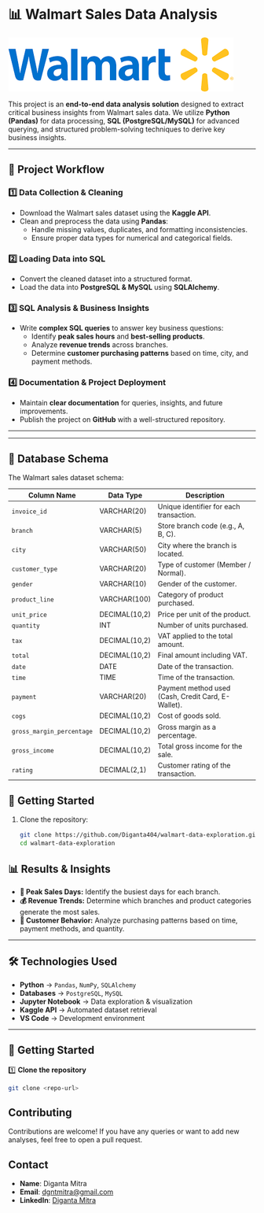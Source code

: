 # 📊 Walmart Sales Data Analysis

![Project Banner](https://github.com/Diganta404/walmart-data-exploration/blob/main/home.png)

This project is an **end-to-end data analysis solution** designed to extract critical business insights from Walmart sales data. We utilize **Python (Pandas)** for data processing, **SQL (PostgreSQL/MySQL)** for advanced querying, and structured problem-solving techniques to derive key business insights. 

---

## 🚀 Project Workflow

### **1️⃣ Data Collection & Cleaning**
- Download the Walmart sales dataset using the **Kaggle API**.
- Clean and preprocess the data using **Pandas**:
  - Handle missing values, duplicates, and formatting inconsistencies.
  - Ensure proper data types for numerical and categorical fields.

### **2️⃣ Loading Data into SQL**
- Convert the cleaned dataset into a structured format.
- Load the data into **PostgreSQL & MySQL** using **SQLAlchemy**.

### **3️⃣ SQL Analysis & Business Insights**
- Write **complex SQL queries** to answer key business questions:
  - Identify **peak sales hours** and **best-selling products**.
  - Analyze **revenue trends** across branches.
  - Determine **customer purchasing patterns** based on time, city, and payment methods.

### **4️⃣ Documentation & Project Deployment**
- Maintain **clear documentation** for queries, insights, and future improvements.
- Publish the project on **GitHub** with a well-structured repository.

---

---

## 🏬 Database Schema

The Walmart sales dataset schema:

| Column Name     | Data Type    | Description                                      |
|----------------|-------------|--------------------------------------------------|
| `invoice_id`   | VARCHAR(20)  | Unique identifier for each transaction.         |
| `branch`       | VARCHAR(5)   | Store branch code (e.g., A, B, C).              |
| `city`         | VARCHAR(50)  | City where the branch is located.               |
| `customer_type`| VARCHAR(20)  | Type of customer (Member / Normal).             |
| `gender`       | VARCHAR(10)  | Gender of the customer.                         |
| `product_line` | VARCHAR(100) | Category of product purchased.                  |
| `unit_price`   | DECIMAL(10,2)| Price per unit of the product.                  |
| `quantity`     | INT          | Number of units purchased.                      |
| `tax`          | DECIMAL(10,2)| VAT applied to the total amount.                |
| `total`        | DECIMAL(10,2)| Final amount including VAT.                     |
| `date`         | DATE         | Date of the transaction.                        |
| `time`         | TIME         | Time of the transaction.                        |
| `payment`      | VARCHAR(20)  | Payment method used (Cash, Credit Card, E-Wallet). |
| `cogs`         | DECIMAL(10,2)| Cost of goods sold.                             |
| `gross_margin_percentage` | DECIMAL(10,2) | Gross margin as a percentage. |
| `gross_income` | DECIMAL(10,2)| Total gross income for the sale.                |
| `rating`       | DECIMAL(2,1) | Customer rating of the transaction.             |

## 🚀 Getting Started

1. Clone the repository:
   ```bash
   git clone https://github.com/Diganta404/walmart-data-exploration.git
   cd walmart-data-exploration


## 📊 Results & Insights

- **📅 Peak Sales Days:** Identify the busiest days for each branch.
- **💰 Revenue Trends:** Determine which branches and product categories generate the most sales.
- **🛒 Customer Behavior:** Analyze purchasing patterns based on time, payment methods, and quantity.

---

## 🛠️ Technologies Used

- **Python** → `Pandas`, `NumPy`, `SQLAlchemy`
- **Databases** → `PostgreSQL`, `MySQL`
- **Jupyter Notebook** → Data exploration & visualization
- **Kaggle API** → Automated dataset retrieval
- **VS Code** → Development environment

---

## 🔧 Getting Started

1️⃣ **Clone the repository**  
```bash
git clone <repo-url>

```


## Contributing
Contributions are welcome! If you have any queries or want to add new analyses, feel free to open a pull request.

## Contact
- **Name**: Diganta Mitra
- **Email**: dgntmitra@gmail.com
- **LinkedIn**: [Diganta Mitra](https://www.linkedin.com/in/diganta-mitra-77b634264?utm_source=share&utm_campaign=share_via&utm_content=profile&utm_medium=ios_app)
